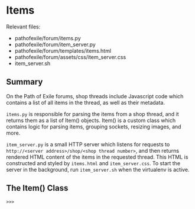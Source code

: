 Items
=====

Relevant files:
* pathofexile/forum/items.py
* pathofexile/forum/item_server.py
* pathofexile/forum/templates/items.html
* pathofexile/forum/assets/css/item_server.css
* item_server.sh


Summary
-------

On the Path of Exile forums, shop threads include Javascript code which
contains a list of all items in the thread, as well as their metadata.

`items.py` is responsible for parsing the items from a shop thread, and it
returns them as a list of Item() objects. Item() is a custom class which
contains logic for parsing items, grouping sockets, resizing images, and more.

`item_server.py` is a small HTTP server which listens for requests to
`http://<server address>/shop/<shop thread number>`, and then returns rendered
HTML content of the items in the requested thread. This HTML is constructed
and styled by `items.html` and `item_server.css`. To start the server in the
background, run `item_server.sh` when the virtualenv is active.


The Item() Class
----------------

    >>> 
